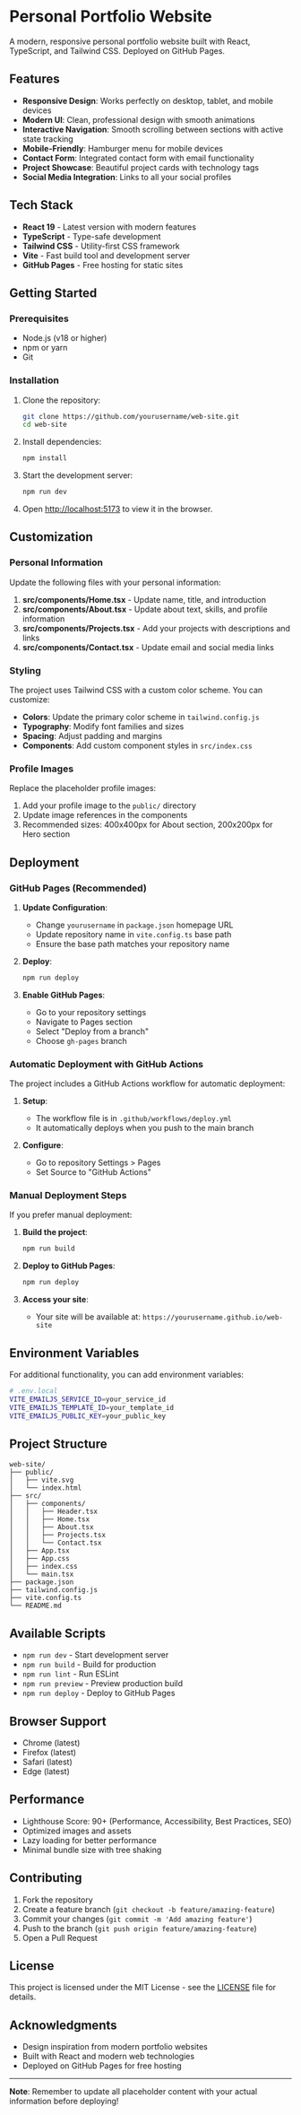 # Personal Portfolio Website

A modern, responsive personal portfolio website built with React, TypeScript, and Tailwind CSS. Deployed on GitHub Pages.

## Features

- **Responsive Design**: Works perfectly on desktop, tablet, and mobile devices
- **Modern UI**: Clean, professional design with smooth animations
- **Interactive Navigation**: Smooth scrolling between sections with active state tracking
- **Mobile-Friendly**: Hamburger menu for mobile devices
- **Contact Form**: Integrated contact form with email functionality
- **Project Showcase**: Beautiful project cards with technology tags
- **Social Media Integration**: Links to all your social profiles

## Tech Stack

- **React 19** - Latest version with modern features
- **TypeScript** - Type-safe development
- **Tailwind CSS** - Utility-first CSS framework
- **Vite** - Fast build tool and development server
- **GitHub Pages** - Free hosting for static sites

## Getting Started

### Prerequisites

- Node.js (v18 or higher)
- npm or yarn
- Git

### Installation

1. Clone the repository:

   ```bash
   git clone https://github.com/yourusername/web-site.git
   cd web-site
   ```

2. Install dependencies:

   ```bash
   npm install
   ```

3. Start the development server:

   ```bash
   npm run dev
   ```

4. Open [http://localhost:5173](http://localhost:5173) to view it in the browser.

## Customization

### Personal Information

Update the following files with your personal information:

1. **src/components/Home.tsx** - Update name, title, and introduction
2. **src/components/About.tsx** - Update about text, skills, and profile information
3. **src/components/Projects.tsx** - Add your projects with descriptions and links
4. **src/components/Contact.tsx** - Update email and social media links

### Styling

The project uses Tailwind CSS with a custom color scheme. You can customize:

- **Colors**: Update the primary color scheme in `tailwind.config.js`
- **Typography**: Modify font families and sizes
- **Spacing**: Adjust padding and margins
- **Components**: Add custom component styles in `src/index.css`

### Profile Images

Replace the placeholder profile images:

1. Add your profile image to the `public/` directory
2. Update image references in the components
3. Recommended sizes: 400x400px for About section, 200x200px for Hero section

## Deployment

### GitHub Pages (Recommended)

1. **Update Configuration**:

   - Change `yourusername` in `package.json` homepage URL
   - Update repository name in `vite.config.ts` base path
   - Ensure the base path matches your repository name

2. **Deploy**:

   ```bash
   npm run deploy
   ```

3. **Enable GitHub Pages**:
   - Go to your repository settings
   - Navigate to Pages section
   - Select "Deploy from a branch"
   - Choose `gh-pages` branch

### Automatic Deployment with GitHub Actions

The project includes a GitHub Actions workflow for automatic deployment:

1. **Setup**:

   - The workflow file is in `.github/workflows/deploy.yml`
   - It automatically deploys when you push to the main branch

2. **Configure**:
   - Go to repository Settings > Pages
   - Set Source to "GitHub Actions"

### Manual Deployment Steps

If you prefer manual deployment:

1. **Build the project**:

   ```bash
   npm run build
   ```

2. **Deploy to GitHub Pages**:

   ```bash
   npm run deploy
   ```

3. **Access your site**:
   - Your site will be available at: `https://yourusername.github.io/web-site`

## Environment Variables

For additional functionality, you can add environment variables:

```bash
# .env.local
VITE_EMAILJS_SERVICE_ID=your_service_id
VITE_EMAILJS_TEMPLATE_ID=your_template_id
VITE_EMAILJS_PUBLIC_KEY=your_public_key
```

## Project Structure

```
web-site/
├── public/
│   ├── vite.svg
│   └── index.html
├── src/
│   ├── components/
│   │   ├── Header.tsx
│   │   ├── Home.tsx
│   │   ├── About.tsx
│   │   ├── Projects.tsx
│   │   └── Contact.tsx
│   ├── App.tsx
│   ├── App.css
│   ├── index.css
│   └── main.tsx
├── package.json
├── tailwind.config.js
├── vite.config.ts
└── README.md
```

## Available Scripts

- `npm run dev` - Start development server
- `npm run build` - Build for production
- `npm run lint` - Run ESLint
- `npm run preview` - Preview production build
- `npm run deploy` - Deploy to GitHub Pages

## Browser Support

- Chrome (latest)
- Firefox (latest)
- Safari (latest)
- Edge (latest)

## Performance

- Lighthouse Score: 90+ (Performance, Accessibility, Best Practices, SEO)
- Optimized images and assets
- Lazy loading for better performance
- Minimal bundle size with tree shaking

## Contributing

1. Fork the repository
2. Create a feature branch (`git checkout -b feature/amazing-feature`)
3. Commit your changes (`git commit -m 'Add amazing feature'`)
4. Push to the branch (`git push origin feature/amazing-feature`)
5. Open a Pull Request

## License

This project is licensed under the MIT License - see the [LICENSE](LICENSE) file for details.

## Acknowledgments

- Design inspiration from modern portfolio websites
- Built with React and modern web technologies
- Deployed on GitHub Pages for free hosting

---

**Note**: Remember to update all placeholder content with your actual information before deploying!

